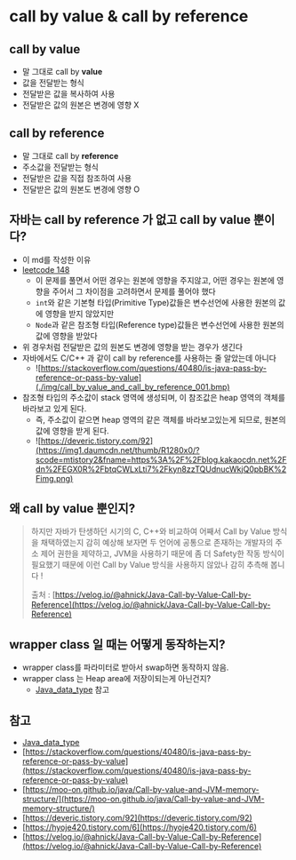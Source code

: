 # call by value & call by reference

## call by value

- 말 그대로 call by __value__
- 값을 전달받는 형식
- 전달받은 값을 복사하여 사용
- 전달받은 값의 원본은 변경에 영향 X

## call by reference

- 말 그대로 call by __reference__
- 주소값을 전달받는 형식
- 전달받은 값을 직접 참조하여 사용
- 전달받은 값의 원본도 변경에 영향 O

## 자바는 call by reference 가 없고 call by value 뿐이다?

- 이 md를 작성한 이유
- [leetcode 148](https://github.com/bright-jun/ProblemSolving/blob/master/src/exercise/leetcode/Solution148.java)
  - 이 문제를 풀면서 어떤 경우는 원본에 영향을 주지않고, 어떤 경우는 원본에 영향을 주어서 그 차이점을 고려하면서 문제를 풀어야 했다
  - `int`와 같은 기본형 타입(Primitive Type)값들은 변수선언에 사용한 원본의 값에 영향을 받지 않았지만
  - `Node`과 같은 참조형 타입(Reference type)값들은 변수선언에 사용한 원본의 값에 영향을 받았다
- 위 경우처럼 전달받은 값의 원본도 변경에 영향을 받는 경우가 생긴다
- 자바에서도 C/C++ 과 같이 call by reference를 사용하는 줄 알았는데 아니다
  - ![https://stackoverflow.com/questions/40480/is-java-pass-by-reference-or-pass-by-value](./img/call_by_value_and_call_by_reference_001.bmp)
- 참조형 타입의 주소값이 stack 영역에 생성되며, 이 참조값은 heap 영역의 객체를 바라보고 있게 된다.
  - 즉, 주소값이 같으면 heap 영역의 같은 객체를 바라보고있는게 되므로, 원본의 값에 영향을 받게 된다.
  - ![https://deveric.tistory.com/92](https://img1.daumcdn.net/thumb/R1280x0/?scode=mtistory2&fname=https%3A%2F%2Fblog.kakaocdn.net%2Fdn%2FEGX0R%2FbtqCWLxLti7%2Fkyn8zzTQUdnucWkjQ0pbBK%2Fimg.png)

## 왜 call by value 뿐인지?

> 하지만 자바가 탄생하던 시기의 C, C++와 비교하여 어째서 Call by Value 방식을 채택하였는지 감히 예상해 보자면 두 언어에 공통으로 존재하는 개발자의 주소 제어 권한을 제약하고, JVM을 사용하기 때문에 좀 더 Safety한 작동 방식이 필요했기 때문에 이런 Call by Value 방식을 사용하지 않았나 감히 추측해 봅니다 !
> 
> 출처 : [https://velog.io/@ahnick/Java-Call-by-Value-Call-by-Reference](https://velog.io/@ahnick/Java-Call-by-Value-Call-by-Reference)

## wrapper class 일 때는 어떻게 동작하는지?

- wrapper class를 파라미터로 받아서 swap하면 동작하지 않음.
- wrapper class 는 Heap area에 저장이되는게 아닌건지?
  - [Java_data_type](../java/data_type.md) 참고 

## 참고

- [Java_data_type](../java/data_type.md)
- [https://stackoverflow.com/questions/40480/is-java-pass-by-reference-or-pass-by-value](https://stackoverflow.com/questions/40480/is-java-pass-by-reference-or-pass-by-value)
- [https://moo-on.github.io/java/Call-by-value-and-JVM-memory-structure/](https://moo-on.github.io/java/Call-by-value-and-JVM-memory-structure/)
- [https://deveric.tistory.com/92](https://deveric.tistory.com/92)
- [https://hyoje420.tistory.com/6](https://hyoje420.tistory.com/6)
- [https://velog.io/@ahnick/Java-Call-by-Value-Call-by-Reference](https://velog.io/@ahnick/Java-Call-by-Value-Call-by-Reference)
